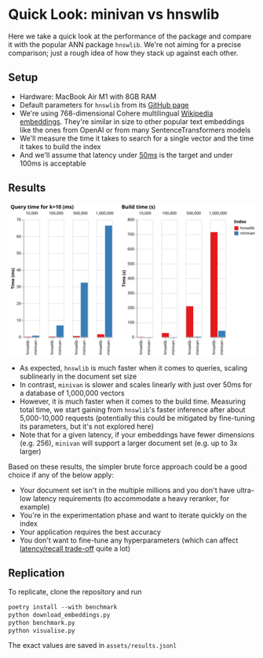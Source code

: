 # Quick Look: minivan vs hnswlib

Here we take a quick look at the performance of the package and compare it with the popular ANN package `hnswlib`. We're not aiming for a precise comparison; just a rough idea of how they stack up against each other.

## Setup

- Hardware: MacBook Air M1 with 8GB RAM
- Default parameters for `hnswlib` from its [GitHub page](https://github.com/nmslib/hnswlib#python-bindings-examples)
- We're using 768-dimensional Cohere multilingual [Wikipedia embeddings](https://huggingface.co/datasets/Cohere/wikipedia-22-12-en-embeddings). They're similar in size to other popular text embeddings like the ones from OpenAI or from many SentenceTransformers models
- We'll measure the time it takes to search for a single vector and the time it takes to build the index
- And we'll assume that latency under [50ms](https://web.dev/rail/#response-process-events-in-under-50ms) is the target and under 100ms is acceptable

## Results

![Query time and build time comparison](results/fig_benchmark.svg)

- As expected, `hnswlib` is much faster when it comes to queries, scaling sublinearly in the document set size
- In contrast, `minivan` is slower and scales linearly with just over 50ms for a database of 1,000,000 vectors
- However, it is much faster when it comes to the build time. Measuring total time, we start gaining from `hnswlib`'s faster inference after about 5,000-10,000 requests (potentially this could be mitigated by fine-tuning its parameters, but it's not explored here)
- Note that for a given latency, if your embeddings have fewer dimensions (e.g. 256), `minivan` will support a larger document set (e.g. up to 3x larger)

Based on these results, the simpler brute force approach could be a good choice if any of the below apply:

- Your document set isn't in the multiple millions and you don't have ultra-low latency requirements (to accommodate a heavy reranker, for example)
- You're in the experimentation phase and want to iterate quickly on the index
- Your application requires the best accuracy
- You don't want to fine-tune any hyperparameters (which can affect [latency/recall trade-off](https://github.com/erikbern/ann-benchmarks) quite a lot)

## Replication
To replicate, clone the repository and run

```
poetry install --with benchmark
python download_embeddings.py
python benchmark.py
python visualise.py
```

The exact values are saved in `assets/results.jsonl`
